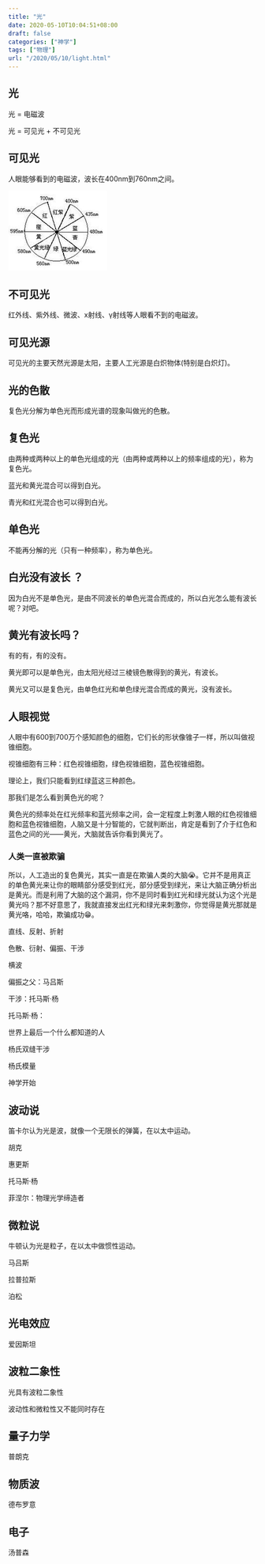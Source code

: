 ```yaml
---
title: "光"
date: 2020-05-10T10:04:51+08:00
draft: false
categories: ["神学"]
tags: ["物理"]
url: "/2020/05/10/light.html"
---
```


## 光

光 = 电磁波

光 = 可见光 + 不可见光



## 可见光

人眼能够看到的电磁波，波长在400nm到760nm之间。

 ![img](/images/可见光.jpg) 



## 不可见光

红外线、紫外线、微波、x射线、γ射线等人眼看不到的电磁波。



## 可见光源

可见光的主要天然光源是太阳，主要人工光源是白炽物体(特别是白炽灯)。



## 光的色散

复色光分解为单色光而形成光谱的现象叫做光的色散。



## 复色光

由两种或两种以上的单色光组成的光（由两种或两种以上的频率组成的光），称为复色光。

蓝光和黄光混合可以得到白光。

青光和红光混合也可以得到白光。



## 单色光

不能再分解的光（只有一种频率），称为单色光。



## 白光没有波长 ？

因为白光不是单色光，是由不同波长的单色光混合而成的，所以白光怎么能有波长呢？对吧。



## 黄光有波长吗？

有的有，有的没有。

黄光即可以是单色光，由太阳光经过三棱镜色散得到的黄光，有波长。

黄光又可以是复色光，由单色红光和单色绿光混合而成的黄光，没有波长。



## 人眼视觉

人眼中有600到700万个感知颜色的细胞，它们长的形状像锥子一样，所以叫做视锥细胞。

视锥细胞有三种：红色视锥细胞，绿色视锥细胞，蓝色视锥细胞。

理论上，我们只能看到红绿蓝这三种颜色。

那我们是怎么看到黄色光的呢？

黄色光的频率处在红光频率和蓝光频率之间，会一定程度上刺激人眼的红色视锥细胞和蓝色视锥细胞，人脑又是十分智能的，它就判断出，肯定是看到了介于红色和蓝色之间的光——黄光，大脑就告诉你看到黄光了。

### 人类一直被欺骗

所以，人工造出的复色黄光，其实一直是在欺骗人类的大脑😭。它并不是用真正的单色黄光来让你的眼睛部分感受到红光，部分感受到绿光，来让大脑正确分析出是黄光。而是利用了大脑的这个漏洞，你不是同时看到红光和绿光就认为这个光是黄光吗？那不好意思了，我就直接发出红光和绿光来刺激你，你觉得是黄光那就是黄光咯，哈哈，欺骗成功😁。



直线、反射、折射

色散、衍射、偏振、干涉

横波

偏振之父：马吕斯

干涉：托马斯·杨

托马斯·杨：

世界上最后一个什么都知道的人

杨氏双缝干涉

杨氏模量



神学开始

## 波动说

笛卡尔认为光是波，就像一个无限长的弹簧，在以太中运动。

胡克

惠更斯

托马斯·杨

菲涅尔：物理光学缔造者



## 微粒说

牛顿认为光是粒子，在以太中做惯性运动。

马吕斯

拉普拉斯

泊松



## 光电效应

爱因斯坦



## 波粒二象性

光具有波粒二象性

波动性和微粒性又不能同时存在





## 量子力学

普朗克



## 物质波

德布罗意



## 电子

汤普森